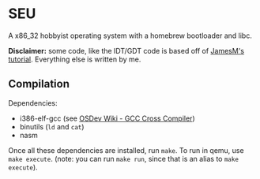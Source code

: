 # SEU
A x86_32 hobbyist operating system with a homebrew bootloader and libc.

**Disclaimer:** some code, like the IDT/GDT code is based off of [JamesM's tutorial](http://www.jamesmolloy.co.uk/tutorial_html/). Everything else is written by me.

## Compilation
Dependencies:
- i386-elf-gcc (see [OSDev Wiki - GCC Cross Compiler](https://wiki.osdev.org/GCC_Cross-Compiler))
- binutils (`ld` and `cat`)
- nasm

Once all these dependencies are installed, run `make`. To run in qemu, use
`make execute`. (note: you can run `make run`, since that is an alias to
`make execute`).